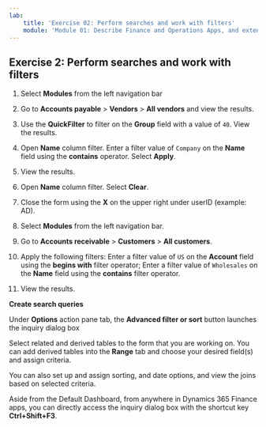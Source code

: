 ```yaml
---
lab:
    title: 'Exercise 02: Perform searches and work with filters'
    module: 'Module 01: Describe Finance and Operations Apps, and extend apps by using Microsoft Power Platform technologies'
---    
```

## Exercise 2: Perform searches and work with filters

1.  Select **Modules** from the left navigation bar

2.  Go to **Accounts payable** > **Vendors** > **All vendors** and view the results.

3.  Use the **QuickFilter** to filter on the **Group** field with a value of `40`. View the results.

4.  Open **Name** column filter. Enter a filter value of `Company` on the **Name** field using the **contains** operator. Select **Apply**. 

5.  View the results.

6.  Open **Name** column filter. Select **Clear**. 

7.  Close the form using the **X** on the upper right under userID (example: AD).

8.  Select **Modules** from the left navigation bar. 

9.  Go to **Accounts receivable** > **Customers** > **All customers**. 

10. Apply the following filters: Enter a filter value of `US` on the **Account** field using the **begins with** filter operator; Enter a filter value of `Wholesales` on the **Name** field using the **contains** filter operator.

11. View the results.


**Create search queries**

Under **Options** action pane tab, the **Advanced filter or sort** button launches the inquiry dialog box 

Select related and derived tables to the form that you are working on. You can add derived tables into the **Range** tab and choose your desired field(s) and assign criteria.

You can also set up and assign sorting, and date options, and view the joins based on selected criteria.

Aside from the Default Dashboard, from anywhere in Dynamics 365 Finance apps, you can directly access the inquiry dialog box with the shortcut key **Ctrl+Shift+F3**.

